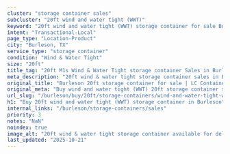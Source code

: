 ```yaml
---
cluster: "storage container sales"
subcluster: "20ft wind and water tight (WWT)"
keyword: "20ft wind and water tight (WWT) storage container for sale Burleson, TX"
intent: "Transactional-Local"
page_type: "Location-Product"
city: "Burleson, TX"
service_type: "storage container"
condition: "Wind & Water Tight"
size: "20ft"
title_tag: "20ft M1s Wind & Water Tight storage container Sales in Burleson | LC Container"
meta_description: "20ft wind & water tight storage container sales in Burleson. Fast delivery, competitive pricing. Serving storage containers area. Quote ID: YU0. Call (214) 524-4168 for your free quote today."
original_title: "Burleson 20ft storage container for sale | LC Container"
original_meta: "Buy wind and water tight (WWT) 20ft storage container sale with local delivery in Burleson, TX. LC Container — local Since 2003. Request a fast quote today."
url_slug: "/burleson/buy/20ft/storage-containers/wind-and-water-tight-wwt"
h1: "Buy 20ft wind and water tight (WWT) storage container in Burleson"
internal_links: "/burleson/storage-containers/sales"
priority: 3
notes: "NaN"
noindex: true
image_alt: "20ft wind & water tight storage container available for delivery in Burleson"
last_updated: "2025-10-21"
---
```


<!-- TODO: Add unique city/inventory copy, images, and internal links here. -->
